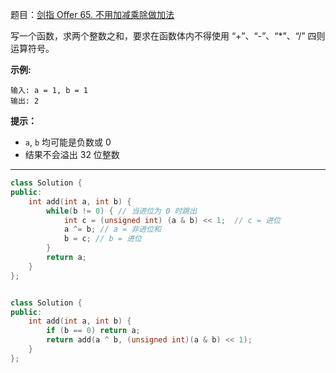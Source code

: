 题目：[剑指 Offer 65. 不用加减乘除做加法](https://leetcode.cn/problems/bu-yong-jia-jian-cheng-chu-zuo-jia-fa-lcof/)

写一个函数，求两个整数之和，要求在函数体内不得使用 “+”、“-”、“*”、“/” 四则运算符号。

**示例:**

```
输入: a = 1, b = 1
输出: 2
```

**提示：**

- `a`, `b` 均可能是负数或 0
- 结果不会溢出 32 位整数

---

```cpp
class Solution {
public:
    int add(int a, int b) {
        while(b != 0) { // 当进位为 0 时跳出
            int c = (unsigned int) (a & b) << 1;  // c = 进位
            a ^= b; // a = 非进位和
            b = c; // b = 进位
        }
        return a;
    }
};


class Solution {
public:
    int add(int a, int b) {
        if (b == 0) return a;
        return add(a ^ b, (unsigned int)(a & b) << 1);
    }
};
```

